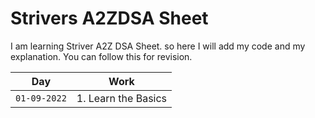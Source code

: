 # Strivers A2ZDSA Sheet
I am learning Striver A2Z DSA Sheet. so here I will add my code and my explanation. You can follow this for revision. 

|Day|Work|
|:--------:|:--------:|
|```01-09-2022```|1. Learn the Basics |

